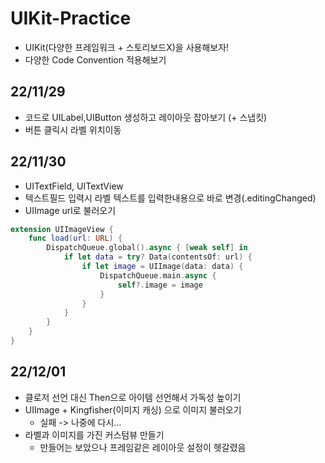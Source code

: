 # UIKit-Practice
+ UIKit(다양한 프레임워크 + 스토리보드X)을 사용해보자!
+ 다양한 Code Convention 적용해보기

## 22/11/29
+ 코드로 UILabel,UIButton 생성하고 레이아웃 잡아보기 (+ 스냅킷)
+ 버튼 클릭시 라벨 위치이동

## 22/11/30
+ UITextField, UITextView
+ 텍스트필드 입력시 라벨 텍스트를 입력한내용으로 바로 변경(.editingChanged)
+ UIImage url로 불러오기
```swift
extension UIImageView {
    func load(url: URL) {
        DispatchQueue.global().async { [weak self] in
            if let data = try? Data(contentsOf: url) {
                if let image = UIImage(data: data) {
                    DispatchQueue.main.async {
                        self?.image = image
                    }
                }
            }
        }
    }
}
```

## 22/12/01
+ 클로저 선언 대신 Then으로 아이템 선언해서 가독성 높이기 
+ UIImage + Kingfisher(이미지 캐싱) 으로 이미지 불러오기 
  + 실패 -> 나중에 다시...
+ 라벨과 이미지를 가진 커스텀뷰 만들기 
  + 만들어는 보았으나 프레임같은 레이아웃 설정이 헷갈렸음

